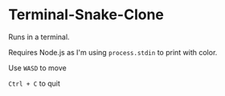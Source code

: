 # Terminal-Snake-Clone
Runs in a terminal.

Requires Node.js as I'm using `process.stdin` to print with color.

Use `WASD` to move

`Ctrl + C` to quit
